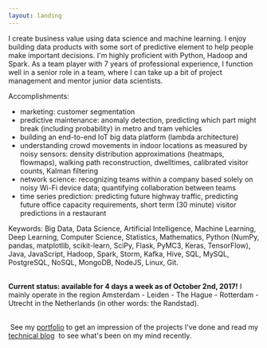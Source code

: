 ```yaml
---
layout: landing
---
```

I create business value using data science and machine learning. I enjoy building data products with some sort of predictive element to help people make important decisions. I'm highly proficient with Python, Hadoop and Spark. As a team player with 7 years of professional experience, I function well in a senior role in a team, where I can take up a bit of project management and mentor junior data scientists. 

Accomplishments:
- marketing: customer segmentation
- predictive maintenance: anomaly detection, predicting which part might break (including probability) in metro and tram vehicles
- building an end-to-end IoT big data platform (lambda architecture)
- understanding crowd movements in indoor locations as measured by noisy sensors: density distribution approximations (heatmaps, flowmaps), walking path reconstruction, dwelltimes, calibrated visitor counts, Kalman filtering
- network science: recognizing teams within a company based solely on noisy Wi-Fi device data; quantifying collaboration between teams
- time series prediction: predicting future highway traffic, predicting future office capacity requirements, short term (30 minute) visitor predictions in a restaurant

Keywords: Big Data, Data Science, Artificial Intelligence, Machine Learning, Deep Learning, Computer Science, Statistics, Mathematics, Python (NumPy, pandas, matplotlib, scikit-learn, SciPy, Flask, PyMC3, Keras, TensorFlow), Java, JavaScript, Hadoop, Spark, Storm, Kafka, Hive, SQL, MySQL, PostgreSQL, NoSQL, MongoDB, NodeJS, Linux, Git.

<br/>**Current status: available for 4 days a week as of October 2nd, 2017!** I mainly operate in the region Amsterdam - Leiden - The Hague - Rotterdam - Utrecht in the Netherlands (in other words: the Randstad).

<br/> See my [portfolio](/portfolio) to get an impression of the projects I've done and read my [technical blog](/blog)  to see what's been on my mind recently.  

